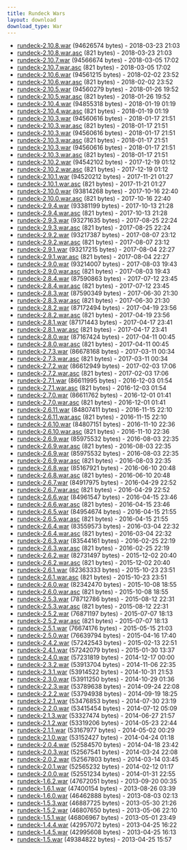 ```yaml
---
title: Rundeck Wars
layout: download
download_type: War
---
```

* [rundeck-2.10.8.war](http://download.rundeck.org/war/rundeck-2.10.8.war) (94626574 bytes) - 2018-03-23 21:03
* [rundeck-2.10.8.war.asc](http://download.rundeck.org/war/rundeck-2.10.8.war.asc) (821 bytes) - 2018-03-23 21:03
* [rundeck-2.10.7.war](http://download.rundeck.org/war/rundeck-2.10.7.war) (94566674 bytes) - 2018-03-05 17:02
* [rundeck-2.10.7.war.asc](http://download.rundeck.org/war/rundeck-2.10.7.war.asc) (821 bytes) - 2018-03-05 17:02
* [rundeck-2.10.6.war](http://download.rundeck.org/war/rundeck-2.10.6.war) (94561215 bytes) - 2018-02-02 23:52
* [rundeck-2.10.6.war.asc](http://download.rundeck.org/war/rundeck-2.10.6.war.asc) (821 bytes) - 2018-02-02 23:52
* [rundeck-2.10.5.war](http://download.rundeck.org/war/rundeck-2.10.5.war) (94560279 bytes) - 2018-01-26 19:52
* [rundeck-2.10.5.war.asc](http://download.rundeck.org/war/rundeck-2.10.5.war.asc) (821 bytes) - 2018-01-26 19:52
* [rundeck-2.10.4.war](http://download.rundeck.org/war/rundeck-2.10.4.war) (94855318 bytes) - 2018-01-19 01:19
* [rundeck-2.10.4.war.asc](http://download.rundeck.org/war/rundeck-2.10.4.war.asc) (821 bytes) - 2018-01-19 01:19
* [rundeck-2.10.3.war](http://download.rundeck.org/war/rundeck-2.10.3.war) (94560616 bytes) - 2018-01-17 21:51
* [rundeck-2.10.3.war.asc](http://download.rundeck.org/war/rundeck-2.10.3.war.asc) (821 bytes) - 2018-01-17 21:51
* [rundeck-2.10.3.war](http://download.rundeck.org/war/rundeck-2.10.3.war) (94560616 bytes) - 2018-01-17 21:51
* [rundeck-2.10.3.war.asc](http://download.rundeck.org/war/rundeck-2.10.3.war.asc) (821 bytes) - 2018-01-17 21:51
* [rundeck-2.10.3.war](http://download.rundeck.org/war/rundeck-2.10.3.war) (94560616 bytes) - 2018-01-17 21:51
* [rundeck-2.10.3.war.asc](http://download.rundeck.org/war/rundeck-2.10.3.war.asc) (821 bytes) - 2018-01-17 21:51
* [rundeck-2.10.2.war](http://download.rundeck.org/war/rundeck-2.10.2.war) (94542102 bytes) - 2017-12-19 01:12
* [rundeck-2.10.2.war.asc](http://download.rundeck.org/war/rundeck-2.10.2.war.asc) (821 bytes) - 2017-12-19 01:12
* [rundeck-2.10.1.war](http://download.rundeck.org/war/rundeck-2.10.1.war) (94520212 bytes) - 2017-11-21 01:27
* [rundeck-2.10.1.war.asc](http://download.rundeck.org/war/rundeck-2.10.1.war.asc) (821 bytes) - 2017-11-21 01:27
* [rundeck-2.10.0.war](http://download.rundeck.org/war/rundeck-2.10.0.war) (93814268 bytes) - 2017-10-16 22:40
* [rundeck-2.10.0.war.asc](http://download.rundeck.org/war/rundeck-2.10.0.war.asc) (821 bytes) - 2017-10-16 22:40
* [rundeck-2.9.4.war](http://download.rundeck.org/war/rundeck-2.9.4.war) (93381199 bytes) - 2017-10-13 21:28
* [rundeck-2.9.4.war.asc](http://download.rundeck.org/war/rundeck-2.9.4.war.asc) (821 bytes) - 2017-10-13 21:28
* [rundeck-2.9.3.war](http://download.rundeck.org/war/rundeck-2.9.3.war) (93271635 bytes) - 2017-08-25 22:24
* [rundeck-2.9.3.war.asc](http://download.rundeck.org/war/rundeck-2.9.3.war.asc) (821 bytes) - 2017-08-25 22:24
* [rundeck-2.9.2.war](http://download.rundeck.org/war/rundeck-2.9.2.war) (93217387 bytes) - 2017-08-07 23:12
* [rundeck-2.9.2.war.asc](http://download.rundeck.org/war/rundeck-2.9.2.war.asc) (821 bytes) - 2017-08-07 23:12
* [rundeck-2.9.1.war](http://download.rundeck.org/war/rundeck-2.9.1.war) (93217215 bytes) - 2017-08-04 22:27
* [rundeck-2.9.1.war.asc](http://download.rundeck.org/war/rundeck-2.9.1.war.asc) (821 bytes) - 2017-08-04 22:27
* [rundeck-2.9.0.war](http://download.rundeck.org/war/rundeck-2.9.0.war) (93214007 bytes) - 2017-08-03 19:43
* [rundeck-2.9.0.war.asc](http://download.rundeck.org/war/rundeck-2.9.0.war.asc) (821 bytes) - 2017-08-03 19:43
* [rundeck-2.8.4.war](http://download.rundeck.org/war/rundeck-2.8.4.war) (87590863 bytes) - 2017-07-12 23:45
* [rundeck-2.8.4.war.asc](http://download.rundeck.org/war/rundeck-2.8.4.war.asc) (821 bytes) - 2017-07-12 23:45
* [rundeck-2.8.3.war](http://download.rundeck.org/war/rundeck-2.8.3.war) (87590349 bytes) - 2017-06-30 21:30
* [rundeck-2.8.3.war.asc](http://download.rundeck.org/war/rundeck-2.8.3.war.asc) (821 bytes) - 2017-06-30 21:30
* [rundeck-2.8.2.war](http://download.rundeck.org/war/rundeck-2.8.2.war) (87172494 bytes) - 2017-04-19 23:56
* [rundeck-2.8.2.war.asc](http://download.rundeck.org/war/rundeck-2.8.2.war.asc) (821 bytes) - 2017-04-19 23:56
* [rundeck-2.8.1.war](http://download.rundeck.org/war/rundeck-2.8.1.war) (87171443 bytes) - 2017-04-17 23:41
* [rundeck-2.8.1.war.asc](http://download.rundeck.org/war/rundeck-2.8.1.war.asc) (821 bytes) - 2017-04-17 23:41
* [rundeck-2.8.0.war](http://download.rundeck.org/war/rundeck-2.8.0.war) (87167424 bytes) - 2017-04-11 00:45
* [rundeck-2.8.0.war.asc](http://download.rundeck.org/war/rundeck-2.8.0.war.asc) (821 bytes) - 2017-04-11 00:45
* [rundeck-2.7.3.war](http://download.rundeck.org/war/rundeck-2.7.3.war) (86678168 bytes) - 2017-03-11 00:34
* [rundeck-2.7.3.war.asc](http://download.rundeck.org/war/rundeck-2.7.3.war.asc) (821 bytes) - 2017-03-11 00:34
* [rundeck-2.7.2.war](http://download.rundeck.org/war/rundeck-2.7.2.war) (86612949 bytes) - 2017-02-03 17:06
* [rundeck-2.7.2.war.asc](http://download.rundeck.org/war/rundeck-2.7.2.war.asc) (821 bytes) - 2017-02-03 17:06
* [rundeck-2.7.1.war](http://download.rundeck.org/war/rundeck-2.7.1.war) (86611995 bytes) - 2016-12-03 01:54
* [rundeck-2.7.1.war.asc](http://download.rundeck.org/war/rundeck-2.7.1.war.asc) (821 bytes) - 2016-12-03 01:54
* [rundeck-2.7.0.war](http://download.rundeck.org/war/rundeck-2.7.0.war) (86611762 bytes) - 2016-12-01 01:41
* [rundeck-2.7.0.war.asc](http://download.rundeck.org/war/rundeck-2.7.0.war.asc) (821 bytes) - 2016-12-01 01:41
* [rundeck-2.6.11.war](http://download.rundeck.org/war/rundeck-2.6.11.war) (84807411 bytes) - 2016-11-15 22:10
* [rundeck-2.6.11.war.asc](http://download.rundeck.org/war/rundeck-2.6.11.war.asc) (821 bytes) - 2016-11-15 22:10
* [rundeck-2.6.10.war](http://download.rundeck.org/war/rundeck-2.6.10.war) (84807151 bytes) - 2016-11-10 22:36
* [rundeck-2.6.10.war.asc](http://download.rundeck.org/war/rundeck-2.6.10.war.asc) (821 bytes) - 2016-11-10 22:36
* [rundeck-2.6.9.war](http://download.rundeck.org/war/rundeck-2.6.9.war) (85975532 bytes) - 2016-08-03 22:35
* [rundeck-2.6.9.war.asc](http://download.rundeck.org/war/rundeck-2.6.9.war.asc) (821 bytes) - 2016-08-03 22:35
* [rundeck-2.6.9.war](http://download.rundeck.org/war/rundeck-2.6.9.war) (85975532 bytes) - 2016-08-03 22:35
* [rundeck-2.6.9.war.asc](http://download.rundeck.org/war/rundeck-2.6.9.war.asc) (821 bytes) - 2016-08-03 22:35
* [rundeck-2.6.8.war](http://download.rundeck.org/war/rundeck-2.6.8.war) (85167921 bytes) - 2016-06-10 20:48
* [rundeck-2.6.8.war.asc](http://download.rundeck.org/war/rundeck-2.6.8.war.asc) (821 bytes) - 2016-06-10 20:48
* [rundeck-2.6.7.war](http://download.rundeck.org/war/rundeck-2.6.7.war) (84917975 bytes) - 2016-04-29 22:52
* [rundeck-2.6.7.war.asc](http://download.rundeck.org/war/rundeck-2.6.7.war.asc) (821 bytes) - 2016-04-29 22:52
* [rundeck-2.6.6.war](http://download.rundeck.org/war/rundeck-2.6.6.war) (84961547 bytes) - 2016-04-15 23:46
* [rundeck-2.6.6.war.asc](http://download.rundeck.org/war/rundeck-2.6.6.war.asc) (821 bytes) - 2016-04-15 23:46
* [rundeck-2.6.5.war](http://download.rundeck.org/war/rundeck-2.6.5.war) (84954674 bytes) - 2016-04-15 21:55
* [rundeck-2.6.5.war.asc](http://download.rundeck.org/war/rundeck-2.6.5.war.asc) (821 bytes) - 2016-04-15 21:55
* [rundeck-2.6.4.war](http://download.rundeck.org/war/rundeck-2.6.4.war) (83559573 bytes) - 2016-03-04 22:32
* [rundeck-2.6.4.war.asc](http://download.rundeck.org/war/rundeck-2.6.4.war.asc) (821 bytes) - 2016-03-04 22:32
* [rundeck-2.6.3.war](http://download.rundeck.org/war/rundeck-2.6.3.war) (83544161 bytes) - 2016-02-25 22:19
* [rundeck-2.6.3.war.asc](http://download.rundeck.org/war/rundeck-2.6.3.war.asc) (821 bytes) - 2016-02-25 22:19
* [rundeck-2.6.2.war](http://download.rundeck.org/war/rundeck-2.6.2.war) (82731497 bytes) - 2015-12-02 20:40
* [rundeck-2.6.2.war.asc](http://download.rundeck.org/war/rundeck-2.6.2.war.asc) (821 bytes) - 2015-12-02 20:40
* [rundeck-2.6.1.war](http://download.rundeck.org/war/rundeck-2.6.1.war) (82363333 bytes) - 2015-10-23 23:51
* [rundeck-2.6.1.war.asc](http://download.rundeck.org/war/rundeck-2.6.1.war.asc) (821 bytes) - 2015-10-23 23:51
* [rundeck-2.6.0.war](http://download.rundeck.org/war/rundeck-2.6.0.war) (82342470 bytes) - 2015-10-08 18:55
* [rundeck-2.6.0.war.asc](http://download.rundeck.org/war/rundeck-2.6.0.war.asc) (821 bytes) - 2015-10-08 18:55
* [rundeck-2.5.3.war](http://download.rundeck.org/war/rundeck-2.5.3.war) (78712786 bytes) - 2015-08-12 22:31
* [rundeck-2.5.3.war.asc](http://download.rundeck.org/war/rundeck-2.5.3.war.asc) (821 bytes) - 2015-08-12 22:31
* [rundeck-2.5.2.war](http://download.rundeck.org/war/rundeck-2.5.2.war) (76871197 bytes) - 2015-07-07 18:13
* [rundeck-2.5.2.war.asc](http://download.rundeck.org/war/rundeck-2.5.2.war.asc) (821 bytes) - 2015-07-07 18:13
* [rundeck-2.5.1.war](http://download.rundeck.org/war/rundeck-2.5.1.war) (76674176 bytes) - 2015-05-15 21:03
* [rundeck-2.5.0.war](http://download.rundeck.org/war/rundeck-2.5.0.war) (76639794 bytes) - 2015-04-16 17:40
* [rundeck-2.4.2.war](http://download.rundeck.org/war/rundeck-2.4.2.war) (57242543 bytes) - 2015-02-13 22:51
* [rundeck-2.4.1.war](http://download.rundeck.org/war/rundeck-2.4.1.war) (57242079 bytes) - 2015-01-30 13:37
* [rundeck-2.4.0.war](http://download.rundeck.org/war/rundeck-2.4.0.war) (57231819 bytes) - 2014-12-17 00:00
* [rundeck-2.3.2.war](http://download.rundeck.org/war/rundeck-2.3.2.war) (53913704 bytes) - 2014-11-06 22:35
* [rundeck-2.3.1.war](http://download.rundeck.org/war/rundeck-2.3.1.war) (53914522 bytes) - 2014-10-31 21:53
* [rundeck-2.3.0.war](http://download.rundeck.org/war/rundeck-2.3.0.war) (53911250 bytes) - 2014-10-29 01:36
* [rundeck-2.2.3.war](http://download.rundeck.org/war/rundeck-2.2.3.war) (53789638 bytes) - 2014-09-24 22:08
* [rundeck-2.2.2.war](http://download.rundeck.org/war/rundeck-2.2.2.war) (53794938 bytes) - 2014-09-19 18:25
* [rundeck-2.2.1.war](http://download.rundeck.org/war/rundeck-2.2.1.war) (53476853 bytes) - 2014-07-30 23:19
* [rundeck-2.2.0.war](http://download.rundeck.org/war/rundeck-2.2.0.war) (53415454 bytes) - 2014-07-12 05:09
* [rundeck-2.1.3.war](http://download.rundeck.org/war/rundeck-2.1.3.war) (53327474 bytes) - 2014-06-27 21:57
* [rundeck-2.1.2.war](http://download.rundeck.org/war/rundeck-2.1.2.war) (53319206 bytes) - 2014-05-23 22:44
* [rundeck-2.1.1.war](http://download.rundeck.org/war/rundeck-2.1.1.war) (53167977 bytes) - 2014-05-02 00:29
* [rundeck-2.1.0.war](http://download.rundeck.org/war/rundeck-2.1.0.war) (53152427 bytes) - 2014-04-24 01:18
* [rundeck-2.0.4.war](http://download.rundeck.org/war/rundeck-2.0.4.war) (52584570 bytes) - 2014-04-18 23:42
* [rundeck-2.0.3.war](http://download.rundeck.org/war/rundeck-2.0.3.war) (52567541 bytes) - 2014-03-24 22:08
* [rundeck-2.0.2.war](http://download.rundeck.org/war/rundeck-2.0.2.war) (52567803 bytes) - 2014-03-14 03:45
* [rundeck-2.0.1.war](http://download.rundeck.org/war/rundeck-2.0.1.war) (52565232 bytes) - 2014-02-12 01:17
* [rundeck-2.0.0.war](http://download.rundeck.org/war/rundeck-2.0.0.war) (52551234 bytes) - 2014-01-31 22:55
* [rundeck-1.6.2.war](http://download.rundeck.org/war/rundeck-1.6.2.war) (47672051 bytes) - 2013-09-20 00:35
* [rundeck-1.6.1.war](http://download.rundeck.org/war/rundeck-1.6.1.war) (47400154 bytes) - 2013-08-26 03:39
* [rundeck-1.6.0.war](http://download.rundeck.org/war/rundeck-1.6.0.war) (46462888 bytes) - 2013-08-03 02:13
* [rundeck-1.5.3.war](http://download.rundeck.org/war/rundeck-1.5.3.war) (46887725 bytes) - 2013-05-30 21:26
* [rundeck-1.5.2.war](http://download.rundeck.org/war/rundeck-1.5.2.war) (46807650 bytes) - 2013-05-06 22:10
* [rundeck-1.5.1.war](http://download.rundeck.org/war/rundeck-1.5.1.war) (46806967 bytes) - 2013-05-01 23:49
* [rundeck-1.4.4.war](http://download.rundeck.org/war/rundeck-1.4.4.war) (42957072 bytes) - 2013-04-25 16:22
* [rundeck-1.4.5.war](http://download.rundeck.org/war/rundeck-1.4.5.war) (42995608 bytes) - 2013-04-25 16:13
* [rundeck-1.5.war](http://download.rundeck.org/war/rundeck-1.5.war) (49384822 bytes) - 2013-04-25 15:57
